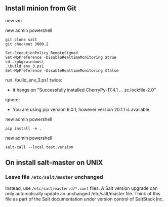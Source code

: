 ## Install minion from Git


new vm

new admin powershell

    git clone salt
    git checkout 3000.2

    Set-ExecutionPolicy RemoteSigned
    Set-MpPreference -DisableRealtimeMonitoring $true
    cd .\pkg\windows\
    .\build_env_3.ps1
    Set-MpPreference -DisableRealtimeMonitoring $false

run .\build_env_3.ps1 twice:
- it hangs on "Successfully installed CherryPy-17.4.1 ... zc.lockfile-2.0"

ignore:
- You are using pip version 9.0.1, however version 20.1.1 is available.

new admin powershell

    pip install -e .
    

new admin powershell

    salt-call --local test.version

## On install salt-master on UNIX 

### Leave file `/etc/salt/master` unchanged

Instead, use `/etc/salt/master.d/*.conf` files. A Salt version upgrade can only automatically update an unchanged /etc/salt/master file. Think of this file as part of the Salt documentation under version control of SaltStack Inc.

